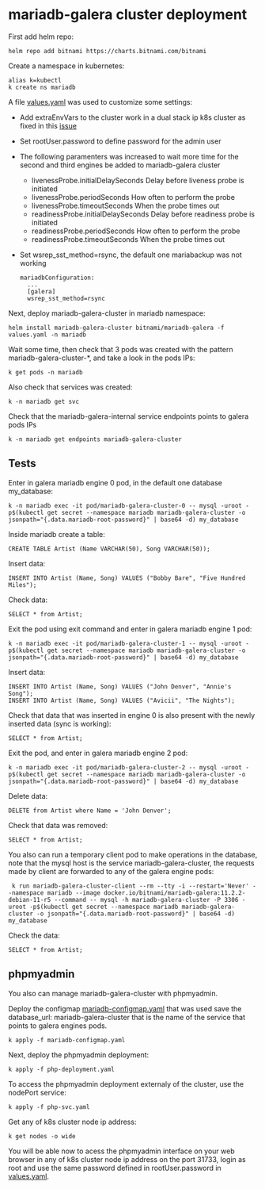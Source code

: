 # mariadb-galera cluster deployment

First add helm repo:

    helm repo add bitnami https://charts.bitnami.com/bitnami

Create a namespace in kubernetes:

    alias k=kubectl
    k create ns mariadb

A file [values.yaml](values.yaml) was used to customize some settings:

- Add extraEnvVars to the cluster work in a dual stack ip k8s cluster as fixed in this [issue](https://github.com/bitnami/charts/issues/17733#issuecomment-1885127124)
- Set rootUser.password to define password for the admin user
- The following paramenters was increased to wait more time for the second and third engines be added to mariadb-galera cluster
    - livenessProbe.initialDelaySeconds Delay before liveness probe is initiated
    - livenessProbe.periodSeconds How often to perform the probe
    - livenessProbe.timeoutSeconds When the probe times out
    - readinessProbe.initialDelaySeconds Delay before readiness probe is initiated
    - readinessProbe.periodSeconds How often to perform the probe
    - readinessProbe.timeoutSeconds When the probe times out

- Set wsrep_sst_method=rsync, the default one mariabackup was not working

      mariadbConfiguration:
        ...
        [galera]
        wsrep_sst_method=rsync 

Next, deploy mariadb-galera-cluster in mariadb namespace:

    helm install mariadb-galera-cluster bitnami/mariadb-galera -f values.yaml -n mariadb

Wait some time, then check that 3 pods was created with the pattern mariadb-galera-cluster-*, and take a look in the pods IPs:
    
    k get pods -n mariadb

Also check that services was created:
    
    k -n mariadb get svc

Check that the mariadb-galera-internal service endpoints points to galera pods IPs

    k -n mariadb get endpoints mariadb-galera-cluster
    
## Tests

Enter in galera mariadb engine 0 pod, in the default one database my_database:

    k -n mariadb exec -it pod/mariadb-galera-cluster-0 -- mysql -uroot -p$(kubectl get secret --namespace mariadb mariadb-galera-cluster -o jsonpath="{.data.mariadb-root-password}" | base64 -d) my_database

Inside mariadb create a table:

    CREATE TABLE Artist (Name VARCHAR(50), Song VARCHAR(50));

Insert data:

    INSERT INTO Artist (Name, Song) VALUES ("Bobby Bare", "Five Hundred Miles");
  
Check data:

    SELECT * from Artist;

Exit the pod using exit command and enter in galera mariadb engine 1 pod:

    k -n mariadb exec -it pod/mariadb-galera-cluster-1 -- mysql -uroot -p$(kubectl get secret --namespace mariadb mariadb-galera-cluster -o jsonpath="{.data.mariadb-root-password}" | base64 -d) my_database

Insert data:

    INSERT INTO Artist (Name, Song) VALUES ("John Denver", "Annie's Song");
    INSERT INTO Artist (Name, Song) VALUES ("Avicii", "The Nights");

Check that data that was inserted in engine 0 is also present with the newly inserted data (sync is working):
    
    SELECT * from Artist;

Exit the pod, and enter in galera mariadb engine 2 pod:

    k -n mariadb exec -it pod/mariadb-galera-cluster-2 -- mysql -uroot -p$(kubectl get secret --namespace mariadb mariadb-galera-cluster -o jsonpath="{.data.mariadb-root-password}" | base64 -d) my_database

Delete data:

    DELETE from Artist where Name = 'John Denver';

Check that data was removed:

    SELECT * from Artist;


You also can run a temporary client pod to make operations in the database, note that the mysql host is the service mariadb-galera-cluster, the requests made by client are forwarded to any of the galera engine pods:

     k run mariadb-galera-cluster-client --rm --tty -i --restart='Never' --namespace mariadb --image docker.io/bitnami/mariadb-galera:11.2.2-debian-11-r5 --command -- mysql -h mariadb-galera-cluster -P 3306 -uroot -p$(kubectl get secret --namespace mariadb mariadb-galera-cluster -o jsonpath="{.data.mariadb-root-password}" | base64 -d) my_database

Check the data:

    SELECT * from Artist;

## phpmyadmin

You also can manage mariadb-galera-cluster with phpmyadmin.

Deploy the configmap [mariadb-configmap.yaml](mariadb-configmap.yaml) that was used save the database_url: mariadb-galera-cluster that is the name of the service that points to galera engines pods.
    
    k apply -f mariadb-configmap.yaml

Next, deploy the phpmyadmin deployment:

    k apply -f php-deployment.yaml

To access the phpmyadmin deployment externaly of the cluster, use the nodePort service:
    
    k apply -f php-svc.yaml

Get any of k8s cluster node ip address:

    k get nodes -o wide 

You will be able now to acess the phpmyadmin interface on your web browser in any of k8s cluster node ip address on the port 31733, login as root and use the same password defined in rootUser.password in [values.yaml](values.yaml).
    



    
    





    


    
